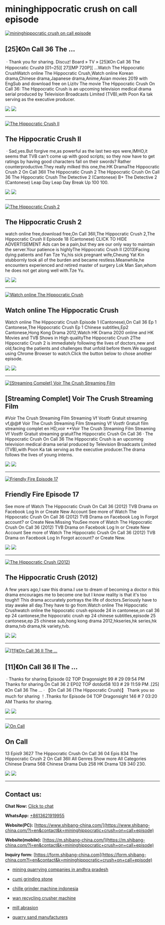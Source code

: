 # mininghippocratic crush on call episode

<a href="https://swt.shibang-china.com/?l=en&img&k=mininghippocratic+crush+on+call+episode" target="_blank">![mininghippocratic crush on call episode](http://static.shibang-china.com/all-800x300/1283.jpg)</a>

## [25][](TVB)《On Call 36 The …
&nbsp;&#0183;&#32; Thank you for sharing. Discuz! Board &#187; TV &#187; [25][](TVB)《On Call 36 The Hippocratic Crush》 [01~25][ 27][MP 720P][ …Watch The Hippocratic CrushWatch online The Hippocratic Crush,Watch online Korean drama,Chinese drama,Japanese drama,Anime,Asian movies 2019 with EngSub and download free on Lizitv The movie The Hippocratic Crush On Call 36: The Hippocratic Crush is an upcoming television medical drama serial produced by Television Broadcasts Limited (TVB),with Poon Ka tak serving as the executive producer.


<a href="https://whatsapp.shibangsoft.com/WhatsApp.php" target="_blank" title="WhatsApp">![](http://static.shibang-china.com/icon/whatsapp.png)</a> <a href="https://swt.shibang-china.com/?l=en&icon&k=mininghippocratic+crush+on+call+episode" target="_blank">![](http://static.shibang-china.com/icon/chat-en.png)</a>

---

<a href="https://swt.shibang-china.com/?l=en&img&k=mininghippocratic+crush+on+call+episode" target="_blank">![The Hippocratic Crush II](http://static.shibang-china.com/all-800x300/739.jpg)</a>

## The Hippocratic Crush II
&nbsp;&#0183;&#32;Sad,yes.But forgive me,as powerful as the last two eps were,IMHO,it seems that TVB can't come up with good scripts; so they now have to get ratings by having good characters fall on their swords? Rather counterproductive.They really milked this one,the.HK DramaThe Hippocratic Crush 2 On Call 36II The Hippocratic Crush 2 The Hippocratic Crush On Call 36 The Hippocratic Crush The Detective 2 (Cantonese) B+ The Detective 2 (Cantonese) Leap Day Leap Day Break Up 100 100.


<a href="https://whatsapp.shibangsoft.com/WhatsApp.php" target="_blank" title="WhatsApp">![](http://static.shibang-china.com/icon/whatsapp.png)</a> <a href="https://swt.shibang-china.com/?l=en&icon&k=mininghippocratic+crush+on+call+episode" target="_blank">![](http://static.shibang-china.com/icon/chat-en.png)</a>

---

<a href="https://swt.shibang-china.com/?l=en&img&k=mininghippocratic+crush+on+call+episode" target="_blank">![The Hippocratic Crush 2](http://static.shibang-china.com/all-800x300/1443.jpg)</a>

## The Hippocratic Crush 2
watch online free,download free,On Call 36II,The Hippocratic Crush 2,The Hippocratic Crush II Episode 18 (Cantonese) CLICK TO HIDE ADVERTISEMENT Ads can be a pain,but they are our only way to maintain the server.Your patience is highlyThe Hippocratic Crush II (2013)Facing dying patients and Fan Tze Yu,his sick pregnant wife,Cheung Yat Kin stubbornly took all of the burden and became restless.Meanwhile,he encounters experienced and retired master of surgery Lok Man San,whom he does not get along well with.Tze Yu.


<a href="https://whatsapp.shibangsoft.com/WhatsApp.php" target="_blank" title="WhatsApp">![](http://static.shibang-china.com/icon/whatsapp.png)</a> <a href="https://swt.shibang-china.com/?l=en&icon&k=mininghippocratic+crush+on+call+episode" target="_blank">![](http://static.shibang-china.com/icon/chat-en.png)</a>

---

<a href="https://swt.shibang-china.com/?l=en&img&k=mininghippocratic+crush+on+call+episode" target="_blank">![Watch online The Hippocratic Crush](http://static.shibang-china.com/all-800x300/588.jpg)</a>

## Watch online The Hippocratic Crush
Watch online The Hippocratic Crush Episode 1 (Cantonese),On Call 36 Ep 1 Cantonese,The Hippocratic Crush Ep 1 Chinese subtitles,Ep2 Cantonese,Hong Kong Drama 2012,Watch HK Drama 2020 online and HK Movies and TVB Shows in High qualityThe Hippocratic Crush 2The Hippocratic Crush 2 is immediately following the lives of doctors,new and old,facing the patients and challenges that unfold before them.We suggest using Chrome Browser to watch.Click the button below to chose another episode.


<a href="https://whatsapp.shibangsoft.com/WhatsApp.php" target="_blank" title="WhatsApp">![](http://static.shibang-china.com/icon/whatsapp.png)</a> <a href="https://swt.shibang-china.com/?l=en&icon&k=mininghippocratic+crush+on+call+episode" target="_blank">![](http://static.shibang-china.com/icon/chat-en.png)</a>

---

<a href="https://swt.shibang-china.com/?l=en&img&k=mininghippocratic+crush+on+call+episode" target="_blank">![[**Streaming Complet**] Voir The Crush Streaming Film](http://static.shibang-china.com/all-800x300/969.jpg)</a>

## [**Streaming Complet**] Voir The Crush Streaming Film
#Voir The Crush Streaming Film Streaming Vf Vostfr Gratuit streaming vf,@@# Voir The Crush Streaming Film Streaming Vf Vostfr Gratuit film streaming complet en HD,voir **Voir The Crush Streaming Film Streaming Vf Vostfr Gratuit streaming gratuitThe Hippocratic Crush On Call 36&nbsp;&#0183;&#32;The Hippocratic Crush On Call 36 The Hippocratic Crush is an upcoming television medical drama serial produced by Television Broadcasts Limited (TVB),with Poon Ka tak serving as the executive producer.The drama follows the lives of young interns.


<a href="https://whatsapp.shibangsoft.com/WhatsApp.php" target="_blank" title="WhatsApp">![](http://static.shibang-china.com/icon/whatsapp.png)</a> <a href="https://swt.shibang-china.com/?l=en&icon&k=mininghippocratic+crush+on+call+episode" target="_blank">![](http://static.shibang-china.com/icon/chat-en.png)</a>

---

<a href="https://swt.shibang-china.com/?l=en&img&k=mininghippocratic+crush+on+call+episode" target="_blank">![Friendly Fire Episode 17](http://static.shibang-china.com/all-800x300/390.jpg)</a>

## Friendly Fire Episode 17
See more of Watch The Hippocratic Crush On Call 36 (2012) TVB Drama on Facebook Log In or Create New Account See more of Watch The Hippocratic Crush On Call 36 (2012) TVB Drama on Facebook Log In Forgot account? or Create New.Missing YouSee more of Watch The Hippocratic Crush On Call 36 (2012) TVB Drama on Facebook Log In or Create New Account See more of Watch The Hippocratic Crush On Call 36 (2012) TVB Drama on Facebook Log In Forgot account? or Create New.


<a href="https://whatsapp.shibangsoft.com/WhatsApp.php" target="_blank" title="WhatsApp">![](http://static.shibang-china.com/icon/whatsapp.png)</a> <a href="https://swt.shibang-china.com/?l=en&icon&k=mininghippocratic+crush+on+call+episode" target="_blank">![](http://static.shibang-china.com/icon/chat-en.png)</a>

---

<a href="https://swt.shibang-china.com/?l=en&img&k=mininghippocratic+crush+on+call+episode" target="_blank">![The Hippocratic Crush (2012)](http://static.shibang-china.com/all-800x300/70.jpg)</a>

## The Hippocratic Crush (2012)
A few years ago,I saw this drama.I use to dream of becoming a doctor n this drama encourages me to become one but I know reality is that it's too tough!! This drama accurately portrays the life of doctors.Seriously have to stay awake all day.They have to go from.Watch online The Hippocratic Crushwatch online the hippocratic crush episode 24 in cantonese,on call 36 ep 24 cantonese,the hippocratic crush ep 24 chinese subtitles,episode 25 cantonese,ep 25 chinese sub,hong kong drama 2012,hkseries,hk series,hk drama,tvb drama,hk variety,tvb.


<a href="https://whatsapp.shibangsoft.com/WhatsApp.php" target="_blank" title="WhatsApp">![](http://static.shibang-china.com/icon/whatsapp.png)</a> <a href="https://swt.shibang-china.com/?l=en&icon&k=mininghippocratic+crush+on+call+episode" target="_blank">![](http://static.shibang-china.com/icon/chat-en.png)</a>

---

<a href="https://swt.shibang-china.com/?l=en&img&k=mininghippocratic+crush+on+call+episode" target="_blank">![[11][](TVB)《On Call 36 II The …](http://static.shibang-china.com/all-800x300/1468.jpg)</a>

## [11][](TVB)《On Call 36 II The …
&nbsp;&#0183;&#32;Thanks for sharing Episode 02 TOP Dragonsight 99 # 29 09:54 PM Thanks for sharing.On Call 36 2 EP02 TOP dotdot58 103 # 29 11:59 PM .[25][](TVB)《On Call 36 The …&nbsp;&#0183;&#32;【On Call 36 (The Hippocratic Crush)】 Thank you so much for sharing ！.Thanks for Episode 04 TOP Dragonsight 146 # 7 03:20 AM Thanks for sharing.


<a href="https://whatsapp.shibangsoft.com/WhatsApp.php" target="_blank" title="WhatsApp">![](http://static.shibang-china.com/icon/whatsapp.png)</a> <a href="https://swt.shibang-china.com/?l=en&icon&k=mininghippocratic+crush+on+call+episode" target="_blank">![](http://static.shibang-china.com/icon/chat-en.png)</a>

---

<a href="https://swt.shibang-china.com/?l=en&img&k=mininghippocratic+crush+on+call+episode" target="_blank">![On Call](http://static.shibang-china.com/all-800x300/249.jpg)</a>

## On Call
13 Epis9 3627 The Hippocratic Crush On Call 36 04 Epis 834 The Hippocratic Crush 2 On Call 36II All Genres Show more All Categories Chinese Drama 568 Chinese Drama Dub 258 HK Drama 128 340 230.

<a href="https://whatsapp.shibangsoft.com/WhatsApp.php" target="_blank" title="WhatsApp">![](http://static.shibang-china.com/icon/whatsapp.png)</a> <a href="https://swt.shibang-china.com/?l=en&icon&k=mininghippocratic+crush+on+call+episode" target="_blank">![](http://static.shibang-china.com/icon/chat-en.png)</a>

---
## Contact us:

**Chat Now:** [Click to chat](https://swt.shibang-china.com?l=en&contact&k=mininghippocratic+crush+on+call+episode)

**WhatsApp:**  [+8613621919955](https://whatsapp.shibangsoft.com/WhatsApp.php)

**Website(PC):** [https://www.shibang-china.com/](https://www.shibang-china.com/?l=en&contact&k=mininghippocratic+crush+on+call+episode)

**Website(mobile):** [https://m.shibang-china.com/](https://m.shibang-china.com/?l=en&contact&k=mininghippocratic+crush+on+call+episode)

**Inquiry form:** [https://form.shibang-china.com](https://form.shibang-china.com?l=en&contact&k=mininghippocratic+crush+on+call+episode)

* [mining quarrying companies in andhra pradesh](../128/mining%20quarrying%20companies%20in%20andhra%20pradesh.md)

* [cumi grinding stone](../132/cumi%20grinding%20stone.md)

* [chille grinder machine indonesia](../139/chille%20grinder%20machine%20indonesia.md)

* [wan recycling crusher machine](../137/wan%20recycling%20crusher%20machine.md)

* [mill abrasion](../137/mill%20abrasion.md)

* [quarry sand manufacturers](../128/quarry%20sand%20manufacturers.md)